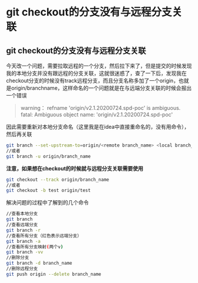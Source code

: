 # git checkout的分支没有与远程分支关联

##  git checkout的分支没有与远程分支关联
今天改一个问题，需要拉取远程的一个分支，然后拉下来了，但是提交的时候发现我的本地分支并没有跟远程的分支关联，这就很迷惑了，查了一下后，发现我在checkout分支的时候没有track远程分支，而且分支名称多加了一个origin，也就是origin/branchname，这样命名的一个问题就是在与远端分支关联的时候会报出一个错误

> warning： refname 'origin/v2.1.20200724.spd-poc' is ambiguous.
> fatal: Ambiguous object name: 'origin/v2.1.20200724.spd-poc'

因此需要重新对本地分支命名（这里我是在idea中直接重命名的，没有用命令），然后再关联

```bash
git branch --set-upstream-to=origin/<remote branch_name> <local branch_name>
//或者
git branch -u origin/branch_name
```

**注意，如果想在checkout的时候就与远程分支关联需要使用**

```bash
git checkout --track origin/branch_name
//或者
git checkout -b test origin/test
```
解决问题的过程中了解到的几个命令
 ```bash
 //查看本地分支
 git branch
 //查看远端分支
 git branch -r
 //查看所有分支（红色表示远端分支）
 git branch -a
 //查看所有分支映射(两个v)
 git branch -vv
 //删除分支
 git branch -d branch_name
 //删除远程分支
 git push origin --delete branch_name
 ```

